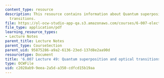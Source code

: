 ```yaml
---
content_type: resource
description: This resource contains information about Quantum superposition and optical
  transitions.
file: https://ol-ocw-studio-app-qa.s3.amazonaws.com/courses/6-007-electromagnetic-energy-from-motors-to-lasers-spring-2011/c2028ab99eea2a5da350cdfcd15b19aa_MIT6_007S11_lec49.pdf
file_type: application/pdf
learning_resource_types:
- Lecture Notes
parent_title: Lecture Notes
parent_type: CourseSection
parent_uid: 95875286-a9a2-6136-23ed-137d8e2aa90d
resourcetype: Document
title: '6.007 Lecture 49: Quantum superposition and optical transitions'
type: OCWFile
uid: c2028ab9-9eea-2a5d-a350-cdfcd15b19aa
---
```


